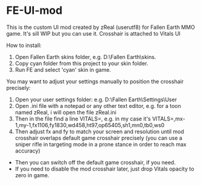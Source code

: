 # FE-UI-mod
This is the custom UI mod created by zReal (userutf8) for Fallen Earth MMO game.
It's sill WIP but you can use it.
Crosshair is attached to Vitals UI

How to install:
1. Open Fallen Earth skins folder, e.g. D:\Fallen Earth\skins.
2. Copy cyan folder from this project to your skin folder.
3. Run FE and select 'cyan' skin in game.

You may want to adjust your settings manually to position the crosshair precisely:
1. Open your user settings folder: e.g. D:\Fallen Earth\Settings\User
2. Open .ini file with a notepad or any other text editor, e.g. for a toon named zReal, i will open the file zReal.ini
3. Then in the file find a line VITALS=<text>, e.g. in my case it's VITALS=,mx-1,my-1,fx1106,fy1830,wd458,ht97,op65405,sh1,mn0,tb0,ws0
4. Then adjust fx and fy to match your screen and resolution until mod crosshair overlaps default game crosshair precisely
(you can use a sniper rifle in targeting mode in a prone stance in order to reach max accuracy)
- Then you can switch off the default game crosshair, if you need.
- If you need to disable the mod crosshair later, just drop Vitals opacity to zero in game.
